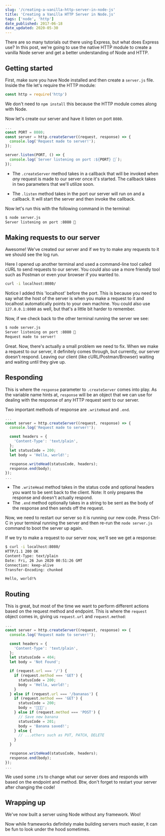```yaml
---
slug: '/creating-a-vanilla-http-server-in-node-js'
title: 'Creating a Vanilla HTTP Server in Node.js'
tags: ['node', 'http']
date_published: 2017-06-18
date_updated: 2020-05-30
---
```


There are so many tutorials out there using Express, but what does Express use? In this post, we're going to use the native HTTP module to create a vanilla Node server and get a better understanding of Node and HTTP.

## Getting started

First, make sure you have Node installed and then create a `server.js` file. Inside the file let's require the HTTP module:

```js
const http = require('http')
```

We don't need to `npm install` this because the HTTP module comes along with Node.

Now let's create our server and have it listen on port `8080`.

```js
...
const PORT = 8080;
const server = http.createServer((request, response) => {
  console.log('Request made to server!');
});

server.listen(PORT, () => {
  console.log(`Server listening on port :${PORT} 🚀`);
});
```

- The `.createServer` method takes in a callback that will be invoked when _any_ request is made to our server once it's started. The callback takes in two parameters that we'll utilize soon.

- The `.listen` method takes in the port our server will run on and a callback. It will start the server and then invoke the callback.

Now let's run this with the following command in the terminal:

```sh
$ node server.js
Server listening on port :8080 🚀
```

## Making requests to our server

Awesome! We've created our server and if we try to make any requests to it we should see the log run.

Here I opened up another terminal and used a command-line tool called cURL to send requests to our server. You could also use a more friendly tool such as Postman or even your browser if you wanted to.

```sh
curl -i localhost:8080/
```

Notice I added this 'localhost' before the port. This is because you need to say what the host of the server is when you make a request to it and localhost automatically points to your own machine. You could also use `127.0.0.1:8080` as well, but that's a little bit harder to remember.

Now, if we check back to the other terminal running the server we see:

```sh
$ node server.js
Server listening on port :8080 🚀
Request made to server!
```

Great. Now, there's actually a small problem we need to fix. When we make a request to our server, it definitely comes through, but currently, our server doesn't respond. Leaving our client (like cURL/Postman/Browser) waiting and waiting until they give up.

## Responding

This is where the `response` parameter to `.createServer` comes into play. As the variable name hints at, `response` will be an object that we can use for dealing with the response of any HTTP request sent to our server.

Two important methods of response are `.writeHead` and `.end`.

```js
...
const server = http.createServer((request, response) => {
  console.log('Request made to server!');

  const headers = {
    'Content-Type': 'text/plain',
  };
  let statusCode = 200;
  let body = 'Hello, world!';

  response.writeHead(statusCode, headers);
  response.end(body);
});
...
```

- The `.writeHead` method takes in the status code and optional headers you want to be sent back to the client. Note: It only prepares the response and doesn't actually respond.
- The `.end` method optionally takes in a string to be sent as the body of the response and then sends off the request.

Now, we need to restart our server so it is running our new code. Press Ctrl-C in your terminal running the server and then re-run the `node server.js` command to boot the server up again.

If we try to make a request to our server now, we'll see we get a response:

```sh
$ curl -i localhost:8080/
HTTP/1.1 200 OK
Content-Type: text/plain
Date: Fri, 26 Jun 2020 00:51:26 GMT
Connection: keep-alive
Transfer-Encoding: chunked

Hello, world!%
```

## Routing

This is great, but most of the time we want to perform different actions based on the request method and endpoint. This is where the `request` object comes in, giving us `request.url` and `request.method`:

```js
...
const server = http.createServer((request, response) => {
  console.log('Request made to server!');

  const headers = {
    'Content-Type': 'text/plain',
  };
  let statusCode = 404;
  let body = 'Not Found';

  if (request.url === '/') {
    if (request.method === 'GET') {
      statusCode = 200;
      body = 'Hello, world!';
    }
  } else if (request.url === '/bananas') {
    if (request.method === 'GET') {
      statusCode = 200;
      body = '🍌🍌🍌';
    } else if (request.method === 'POST') {
      // Save new banana
      statusCode = 201;
      body = 'Banana saved!';
    } else {
      // ...others such as PUT, PATCH, DELETE
    }
  }

  response.writeHead(statusCode, headers);
  response.end(body);
});
...
```

We used some `if`s to change what our server does and responds with based on the endpoint and method. Btw, don't forget to restart your server after changing the code!

## Wrapping up

We've now built a server using Node without any framework. Woo!

Now while frameworks definitely make building servers much easier, it can be fun to look under the hood sometimes.
